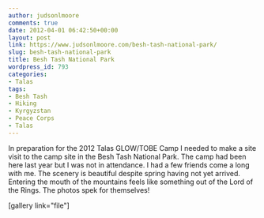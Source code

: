 ```yaml
---
author: judsonlmoore
comments: true
date: 2012-04-01 06:42:50+00:00
layout: post
link: https://www.judsonlmoore.com/besh-tash-national-park/
slug: besh-tash-national-park
title: Besh Tash National Park
wordpress_id: 793
categories:
- Talas
tags:
- Besh Tash
- Hiking
- Kyrgyzstan
- Peace Corps
- Talas
---
```


In preparation for the 2012 Talas GLOW/TOBE Camp I needed to make a site visit to the camp site in the Besh Tash National Park. The camp had been here last year but I was not in attendance. I had a few friends come a long with me. The scenery is beautiful despite spring having not yet arrived. Entering the mouth of the mountains feels like something out of the Lord of the Rings. The photos spek for themselves!

[gallery link="file"]
